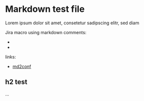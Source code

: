 # Markdown test file

Lorem ipsum dolor sit amet, consetetur sadipscing elitr, sed diam

Jira macro using markdown comments: 
- [//]: "jira:JIRA-1234"
- [//]: "jira:JIRA-2345"

links: 
- [md2conf](https://github.com/cseeger-epages/markdown2confluence)

## h2 test

...
